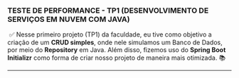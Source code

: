 ###  TESTE DE PERFORMANCE - TP1 (DESENVOLVIMENTO DE SERVIÇOS EM NUVEM COM JAVA)

​			:white_check_mark: Nesse primeiro projeto (TP1) da faculdade, eu tive como objetivo a criação de um **CRUD simples**, onde nele simulamos um Banco de Dados, por meio do **Repository** em Java. Além disso, fizemos uso do **Spring Boot Initializr** como forma de criar nosso projeto de maneira mais otimizada.   :books:

------

